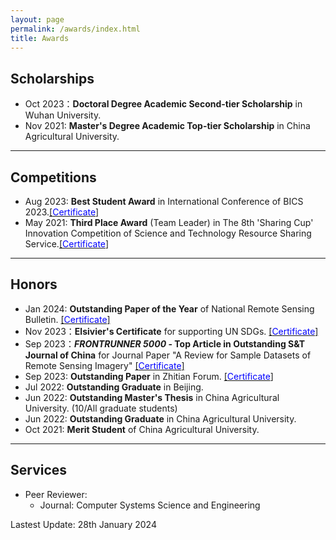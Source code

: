 ```yaml
---
layout: page
permalink: /awards/index.html
title: Awards
---
```




## Scholarships

- Oct 2023：**Doctoral Degree Academic Second-tier Scholarship** in Wuhan University.
- Nov 2021: **Master's Degree Academic Top-tier Scholarship** in China Agricultural University.

---
## Competitions

- Aug 2023: **Best Student Award** in International Conference of BICS 2023.[[<span style="color: blue;">Certificate</span>]](https://cbachen1997.github.io/awards/BICS2023.jpg)
- May 2021: **Third Place Award** (Team Leader) in The 8th 'Sharing Cup' Innovation Competition of Science and Technology Resource Sharing Service.[[<span style="color: blue;">Certificate</span>]](https://cbachen1997.github.io/awards/ShareCup3rd.pdf)

---
## Honors

- Jan 2024: **Outstanding Paper of the Year** of National Remote Sensing Bulletin. [[<span style="color: blue;">Certificate</span>]](https://cbachen1997.github.io/awards/OutstandingPaperofYGXB.jpg)
- Nov 2023：**Elsivier's Certificate** for supporting UN SDGs. [[<span style="color: blue;">Certificate</span>]](https://cbachen1997.github.io/awards/elsvier_certificate_SDGs.pdf)
- Sep 2023：***FRONTRUNNER 5000* - Top Article in Outstanding S&T Journal of China** for Journal Paper "A Review for Sample Datasets of Remote Sensing Imagery" [[<span style="color: blue;">Certificate</span>]](https://cbachen1997.github.io/awards/F5000.jpg)
- Sep 2023: **Outstanding Paper** in Zhitian Forum. [[<span style="color: blue;">Certificate</span>]](https://cbachen1997.github.io/awards/zhitian2023.jpg)
- Jul 2022: **Outstanding Graduate** in Beijing.
- Jun 2022: **Outstanding Master's Thesis** in China Agricultural University. (10/All graduate students)
- Jun 2022: **Outstanding Graduate** in China Agricultural University.
- Oct 2021: **Merit Student** of China Agricultural University.

---
## Services

- Peer Reviewer: 
    - Journal: Computer Systems Science and Engineering


Lastest Update: 28th January 2024

